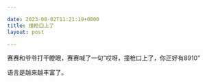 ```yaml
---

date: 2023-08-02T11:21:19+0800
title: 撞枪口上了
layout: post

---
```


赛赛和爷爷打干瞪眼，赛赛喊了一句“哎呀，撞枪口上了，你正好有8910”

语言是越来越丰富了。

